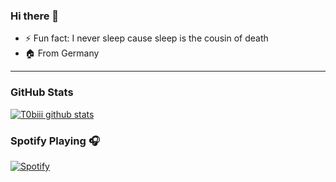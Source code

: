 ### Hi there 👋

<!--
**T0biii/T0biii** is a ✨ _special_ ✨ repository because its `README.md` (this file) appears on your GitHub profile.


- 🔭 I’m currently working on ...
- 🌱 I’m currently learning ...
- 👯 I’m looking to collaborate on ...
- 🤔 I’m looking for help with ...
- 💬 Ask me about ...
- 📫 How to reach me: ...
- 😄 Pronouns: ...
-->
- ⚡ Fun fact: I never sleep cause sleep is the cousin of death
- 🏠 From Germany

--- 
### GitHub Stats
[![T0biii github stats](https://github-readme-stats.t0biii.dev/api?username=T0biii&show_icons=true&theme=bear)](https://github.com/T0biii)
### Spotify Playing 🎧
[![Spotify](https://novatorem.t0biii.dev/api/spotify)](https://open.spotify.com/user/tobiasm99)
